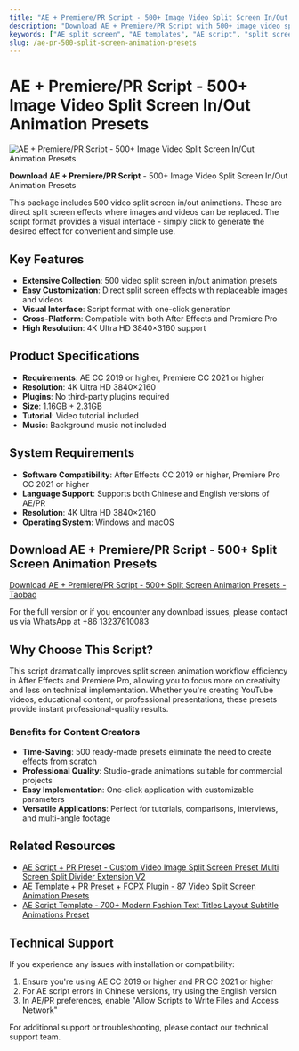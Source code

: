 ```yaml
---
title: "AE + Premiere/PR Script - 500+ Image Video Split Screen In/Out Animation Presets"
description: "Download AE + Premiere/PR Script with 500+ image video split screen in/out animation presets. Perfect for creating professional split screen effects."
keywords: ["AE split screen", "AE templates", "AE script", "split screen plugin", "video split screen", "after effects", "premiere", "videohive", "tool asset pack", "plugins", "premium assets"]
slug: /ae-pr-500-split-screen-animation-presets
---
```


# AE + Premiere/PR Script - 500+ Image Video Split Screen In/Out Animation Presets

![AE + Premiere/PR Script - 500+ Image Video Split Screen In/Out Animation Presets](https://www.gfxcamp.com/wp-content/uploads/2021/10/Multi-Screen-Layouts-Pack.jpg)

**Download AE + Premiere/PR Script** - 500+ Image Video Split Screen In/Out Animation Presets

This package includes 500 video split screen in/out animations. These are direct split screen effects where images and videos can be replaced. The script format provides a visual interface - simply click to generate the desired effect for convenient and simple use.

## Key Features

- **Extensive Collection**: 500 video split screen in/out animation presets
- **Easy Customization**: Direct split screen effects with replaceable images and videos
- **Visual Interface**: Script format with one-click generation
- **Cross-Platform**: Compatible with both After Effects and Premiere Pro
- **High Resolution**: 4K Ultra HD 3840×3160 support

## Product Specifications

- **Requirements**: AE CC 2019 or higher, Premiere CC 2021 or higher
- **Resolution**: 4K Ultra HD 3840×2160
- **Plugins**: No third-party plugins required
- **Size**: 1.16GB + 2.31GB
- **Tutorial**: Video tutorial included
- **Music**: Background music not included

## System Requirements

- **Software Compatibility**: After Effects CC 2019 or higher, Premiere Pro CC 2021 or higher
- **Language Support**: Supports both Chinese and English versions of AE/PR
- **Resolution**: 4K Ultra HD 3840×2160
- **Operating System**: Windows and macOS

## Download AE + Premiere/PR Script - 500+ Split Screen Animation Presets

[Download AE + Premiere/PR Script - 500+ Split Screen Animation Presets - Taobao](https://item.taobao.com/item.htm?id=657820157019)

For the full version or if you encounter any download issues, please contact us via WhatsApp at +86 13237610083

## Why Choose This Script?

This script dramatically improves split screen animation workflow efficiency in After Effects and Premiere Pro, allowing you to focus more on creativity and less on technical implementation. Whether you're creating YouTube videos, educational content, or professional presentations, these presets provide instant professional-quality results.

### Benefits for Content Creators

- **Time-Saving**: 500 ready-made presets eliminate the need to create effects from scratch
- **Professional Quality**: Studio-grade animations suitable for commercial projects
- **Easy Implementation**: One-click application with customizable parameters
- **Versatile Applications**: Perfect for tutorials, comparisons, interviews, and multi-angle footage

## Related Resources

- [AE Script + PR Preset - Custom Video Image Split Screen Preset Multi Screen Split Divider Extension V2](https://www.gfxcamp.com/multi-screen-split-divider-extension/)
- [AE Template + PR Preset + FCPX Plugin - 87 Video Split Screen Animation Presets](https://www.gfxcamp.com/87-multi-screen-frames/)
- [AE Script Template - 700+ Modern Fashion Text Titles Layout Subtitle Animations Preset](https://www.gfxcamp.com/typo-kit/)

## Technical Support

If you experience any issues with installation or compatibility:
1. Ensure you're using AE CC 2019 or higher and PR CC 2021 or higher
2. For AE script errors in Chinese versions, try using the English version
3. In AE/PR preferences, enable "Allow Scripts to Write Files and Access Network"

For additional support or troubleshooting, please contact our technical support team.